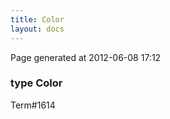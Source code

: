 ```yaml
---
title: Color
layout: docs
---
```


<div class="bottom_right_note">Page generated at 2012-06-08 17:12</div>
<h3><span class="minor">type</span> Color</h3>

<p><span class="extra_minor">Term#1614</span></p>
